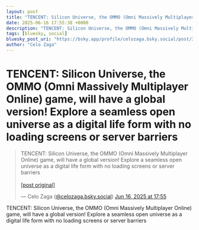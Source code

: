```yaml
---
layout: post
title: "TENCENT: Silicon Universe, the OMMO (Omni Massively Multiplayer Online) game, will have a global version! Explore a seamless open universe as a digital life form with no loading screens or server barriers"
date: 2025-06-16 17:55:38 +0000
description: "TENCENT: Silicon Universe, the OMMO (Omni Massively Multiplayer Online) game, will have a global version! Explore a seamless open universe as a digital ..."
tags: [bluesky, social]
bluesky_post_uri: "https://bsky.app/profile/celozaga.bsky.social/post/3lrqkh7pkh22o"
author: "Celo Zaga"
---
```


<h1 class="bluesky-post-title">TENCENT: Silicon Universe, the OMMO (Omni Massively Multiplayer Online) game, will have a global version! Explore a seamless open universe as a digital life form with no loading screens or server barriers</h1>


<blockquote class="bluesky-embed" data-bluesky-uri="at://did:plc:lmh6rennptq77inaztnovw4b/app.bsky.feed.post/3lrqkh7pkh22o" data-bluesky-embed-color-mode="system">
<p lang="">TENCENT: Silicon Universe, the OMMO (Omni Massively Multiplayer Online) game, will have a global version! Explore a seamless open universe as a digital life form with no loading screens or server barriers<br><br><a href="https://bsky.app/profile/celozaga.bsky.social/post/3lrqkh7pkh22o">[post original]</a></p>
&mdash; Celo Zaga (<a href="https://bsky.app/profile/did:plc:lmh6rennptq77inaztnovw4b">@celozaga.bsky.social</a>) <a href="https://bsky.app/profile/celozaga.bsky.social/post/3lrqkh7pkh22o">Jun 16, 2025 at 17:55</a>
</blockquote>
<script async src="https://embed.bsky.app/static/embed.js" charset="utf-8"></script>


<p class="bluesky-post-description">TENCENT: Silicon Universe, the OMMO (Omni Massively Multiplayer Online) game, will have a global version! Explore a seamless open universe as a digital life form with no loading screens or server barriers</p>

